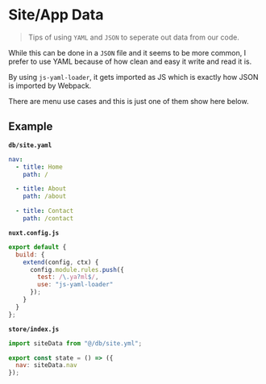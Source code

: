 # Site/App Data

> Tips of using `YAML` and `JSON` to seperate out data from our code.

While this can be done in a `JSON` file and it seems to be more common, I prefer to use
YAML because of how clean and easy it write and read it is.

By using `js-yaml-loader`, it gets imported as JS which is exactly how JSON is
imported by Webpack.

There are menu use cases and this is just one of them show here below.

## Example

**`db/site.yaml`**

```yaml
nav:
  - title: Home
    path: /

  - title: About
    path: /about

  - title: Contact
    path: /contact
```

**`nuxt.config.js`**

```js
export default {
  build: {
    extend(config, ctx) {
      config.module.rules.push({
        test: /\.ya?ml$/,
        use: "js-yaml-loader"
      });
    }
  }
};
```

**`store/index.js`**

```js
import siteData from "@/db/site.yml";

export const state = () => ({
  nav: siteData.nav
});
```
